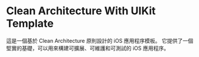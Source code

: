 # Clean Architecture With UIKit Template

這是一個基於 Clean Architecture 原則設計的 iOS 應用程序模板。
它提供了一個堅實的基礎，可以用來構建可擴展、可維護和可測試的 iOS 應用程序。